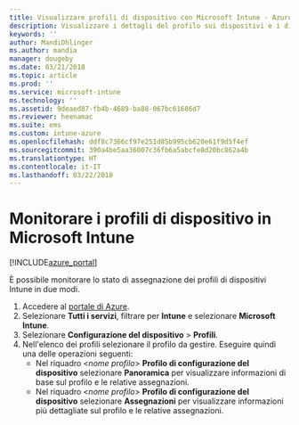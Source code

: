 ```yaml
---
title: Visualizzare profili di dispositivo con Microsoft Intune - Azure | Microsoft Docs
description: Visualizzare i dettagli del profilo sui dispositivi e i dispositivi con profili di dispositivo Microsoft Intune assegnati o distribuiti.
keywords: ''
author: MandiOhlinger
ms.author: mandia
manager: dougeby
ms.date: 03/21/2018
ms.topic: article
ms.prod: ''
ms.service: microsoft-intune
ms.technology: ''
ms.assetid: 9deaed87-fb4b-4689-ba88-067bc61686d7
ms.reviewer: heenamac
ms.suite: ems
ms.custom: intune-azure
ms.openlocfilehash: ddf8c7366cf97e251d85b995cb620e61f9d5f4ef
ms.sourcegitcommit: 390a4be5aa36007c36fb6a5abcfe8d20bc862a4b
ms.translationtype: HT
ms.contentlocale: it-IT
ms.lasthandoff: 03/22/2018
---
```

# <a name="monitor-device-profiles-in-microsoft-intune"></a>Monitorare i profili di dispositivo in Microsoft Intune

[!INCLUDE[azure_portal](./includes/azure_portal.md)]

È possibile monitorare lo stato di assegnazione dei profili di dispositivi Intune in due modi.

1. Accedere al [portale di Azure](https://portal.azure.com).
2. Selezionare **Tutti i servizi**, filtrare per **Intune** e selezionare **Microsoft Intune**.
3. Selezionare **Configurazione del dispositivo** > **Profili**.
4. Nell'elenco dei profili selezionare il profilo da gestire. Eseguire quindi una delle operazioni seguenti:
    - Nel riquadro <*nome profilo*> **Profilo di configurazione del dispositivo** selezionare **Panoramica** per visualizzare informazioni di base sul profilo e le relative assegnazioni.
    - Nel riquadro <*nome profilo*> **Profilo di configurazione del dispositivo** selezionare **Assegnazioni** per visualizzare informazioni più dettagliate sul profilo e le relative assegnazioni.
